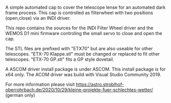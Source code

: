 A simple automated cap to cover the telescope lense for an automated dark frame process. 
This cap is controlled as filterwheel with two positions (open,close) via an INDI driver.

This repo contains the sources for the INDI Filter Wheel driver and the WEMOS D1 mini firmware 
controling the small servo to close and open the cap.

The STL files are prefixed with "ETX70" but are also useable for other telescopes. 
"ETX-70 Klappe.stl" must be changed or replaced to fit other telescopes. "ETX-70 GP.stl" fits a GP
style dovetail.

A ASCOM driver install package is under ASCOM. This install package is for x64 only.
The ACOM driver was build with Visual Studio Community 2019.

For more information please visit https://astro.stroblhof-oberrohrbach.de/2020/10/29/kleine-projekte-fuer-schlechtes-wetter/ 
(german only)
